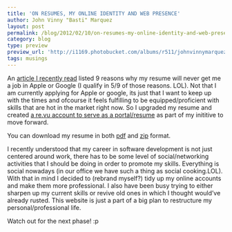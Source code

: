 ```yaml
---
title: 'ON RESUMES, MY ONLINE IDENTITY AND WEB PRESENCE'
author: John Vinny "Basti" Marquez
layout: post
permalink: /blog/2012/02/10/on-resumes-my-online-identity-and-web-presence/
category: blog
type: preview
preview_url: 'http://i1169.photobucket.com/albums/r511/johnvinnymarquez/resume_zps67a525dd.jpg'
tags: musings
---
```

<span class="dropcap1">A</span>n <a href="http://www.businessinsider.com/9-reasons-your-current-resume-will-never-get-you-a-job-at-apple-or-google-2012-2?op=1" target="_blank">article I recently read</a> listed 9 reasons why my resume will never get me a job in Apple or Google (I qualify in 5/9 of those reasons. LOL). Not that I am currently applying for Apple or google, its just that I want to keep up with the times and ofcourse it feels fulfilling to be equipped/proficient with skills that are hot in the market right now. So I upgraded my resume and created <a href="http://re.vu/johnvinnymarquez" target="_blank">a re.vu account to serve as a portal/resume</a> as part of my inititive to move forward.

You can download my resume in both <a href="../../download/resumepdf" target="_blank">pdf</a> and [zip][1] format.

I recently understood that my career in software development is not just centered around work, there has to be some level of social/networking activities that I should be doing in order to promote my skills. Everything is social nowadays (in our office we have such a thing as social cooking.LOL). With that in mind I decided to (rebrand myself?) tidy up my online accounts and make them more professional. I also have been busy trying to either sharpen up my current skills or revive old ones in which I thought would&#8217;ve already rusted. This website is just a part of a big plan to restructure my personal/professional life.

Watch out for the next phase! :p

 [1]: ../../download/resumezip